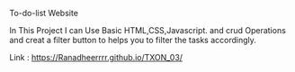 To-do-list Website

In This Project I can Use Basic HTML,CSS,Javascript. and crud Operations and creat a filter button to helps you to filter the tasks accordingly.

Link : https://Ranadheerrrr.github.io/TXON_03/
